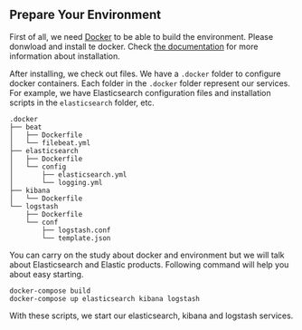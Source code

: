 ## Prepare Your Environment

First of all, we need [Docker](https://www.docker.com/) to be able to build
the environment. Please donwload and install te docker. Check 
[the documentation](https://docs.docker.com/learn/) for more information about 
installation.

After installing, we check out files. We have a `.docker` folder to configure 
docker containers. Each folder in the `.docker` folder represent our services. 
For example, we have Elasticsearch configuration files and installation scripts
in the `elasticsearch` folder, etc.

```
.docker
├── beat
│   ├── Dockerfile
│   └── filebeat.yml
├── elasticsearch
│   ├── Dockerfile
│   └── config
│       ├── elasticsearch.yml
│       └── logging.yml
├── kibana
│   └── Dockerfile
└── logstash
    ├── Dockerfile
    └── conf
        ├── logstash.conf
        └── template.json
```

You can carry on the study about docker and environment but we will talk about 
Elasticsearch and Elastic products. Following command will help you about easy 
starting.

```
docker-compose build
docker-compose up elasticsearch kibana logstash
```

With these scripts, we start our elasticsearch, kibana and logstash services.